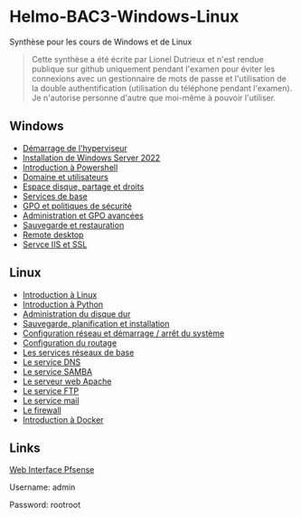 # Helmo-BAC3-Windows-Linux
Synthèse pour les cours de Windows et de Linux

> Cette synthèse a été écrite par Lionel Dutrieux et n'est rendue publique sur github uniquement pendant l'examen pour éviter les connexions avec un gestionnaire de mots de passe et l'utilisation de la double authentification (utilisation du téléphone pendant l'examen).
> Je n'autorise personne d'autre que moi-même à pouvoir l'utiliser.

## Windows

- [Démarrage de l'hyperviseur](Windows/1-hyperviseur.md)
- [Installation de Windows Server 2022](Windows/2-installation.md)
- [Introduction à Powershell](Windows/3-powershell.md)
- [Domaine et utilisateurs](Windows/4-domaine.md)
- [Espace disque, partage et droits](Windows/5-disque.md)
- [Services de base](Windows/6-services.md)
- [GPO et politiques de sécurité](Windows/7-gpo.md)
- [Administration et GPO avancées](Windows/8-admin-gpo.md)
- [Sauvegarde et restauration](https://)
- [Remote desktop](https://)
- [Servce IIS et SSL](https://)


## Linux

- [Introduction à Linux](https://)
- [Introduction à Python](https://)
- [Administration du disque dur](https://)
- [Sauvegarde, planification et installation](https://)
- [Configuration réseau et démarrage / arrêt du système](https://)
- [Configuration du routage](https://)
- [Les services réseaux de base](https://)
- [Le service DNS](https://)
- [Le service SAMBA](https://)
- [Le serveur web Apache](https://)
- [Le service FTP](https://)
- [Le service mail](https://)
- [Le firewall](https://)
- [Introduction à Docker](https://)

## Links

[Web Interface Pfsense](http://192.168.190.2:1080)

Username: admin 

Password: rootroot